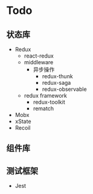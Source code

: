 # Todo

## 状态库

- Redux
  - react-redux
  - middleware
    - 异步操作
      - redux-thunk
      - redux-saga
      - redux-observable
  - redux framework
    - redux-toolkit
    - rematch
- Mobx
- xState
- Recoil

## 组件库

## 测试框架

- Jest

